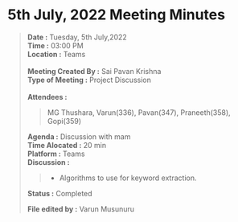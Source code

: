 # 5th July, 2022 Meeting Minutes

> **Date :** Tuesday, 5th July,2022<br>
> **Time :** 03:00 PM<br>
> **Location :** Teams<br>
> <br>
> **Meeting Created By :** Sai Pavan Krishna<br>
> **Type of Meeting :** Project Discussion<br>
> <br>
> **Attendees :**
>> MG Thushara, Varun(336), Pavan(347), Praneeth(358), Gopi(359)<br>
>
> **Agenda :** Discussion with mam <br>
> **Time Alocated :** 20 min<br>
> **Platform :** Teams<br>
> **Discussion :**<br>
>> * Algorithms to use for keyword extraction.
>
> **Status :** Completed<br>
>
> **File edited by :** Varun Musunuru
